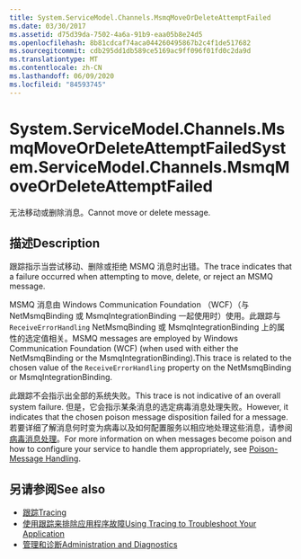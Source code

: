 ```yaml
---
title: System.ServiceModel.Channels.MsmqMoveOrDeleteAttemptFailed
ms.date: 03/30/2017
ms.assetid: d75d39da-7502-4a6a-91b9-eaa05b8e24d5
ms.openlocfilehash: 8b81cdcaf74aca044260495867b2c4f1de517682
ms.sourcegitcommit: cdb295dd1db589ce5169ac9ff096f01fd0c2da9d
ms.translationtype: MT
ms.contentlocale: zh-CN
ms.lasthandoff: 06/09/2020
ms.locfileid: "84593745"
---
```

# <a name="systemservicemodelchannelsmsmqmoveordeleteattemptfailed"></a><span data-ttu-id="3cc74-102">System.ServiceModel.Channels.MsmqMoveOrDeleteAttemptFailed</span><span class="sxs-lookup"><span data-stu-id="3cc74-102">System.ServiceModel.Channels.MsmqMoveOrDeleteAttemptFailed</span></span>
<span data-ttu-id="3cc74-103">无法移动或删除消息。</span><span class="sxs-lookup"><span data-stu-id="3cc74-103">Cannot move or delete message.</span></span>  
  
## <a name="description"></a><span data-ttu-id="3cc74-104">描述</span><span class="sxs-lookup"><span data-stu-id="3cc74-104">Description</span></span>  
 <span data-ttu-id="3cc74-105">跟踪指示当尝试移动、删除或拒绝 MSMQ 消息时出错。</span><span class="sxs-lookup"><span data-stu-id="3cc74-105">The trace indicates that a failure occurred when attempting to move, delete, or reject an MSMQ message.</span></span>  
  
 <span data-ttu-id="3cc74-106">MSMQ 消息由 Windows Communication Foundation （WCF）（与 NetMsmqBinding 或 MsmqIntegrationBinding 一起使用时）使用。此跟踪与 `ReceiveErrorHandling` NetMsmqBinding 或 MsmqIntegrationBinding 上的属性的选定值相关。</span><span class="sxs-lookup"><span data-stu-id="3cc74-106">MSMQ messages are employed by Windows Communication Foundation (WCF) (when used with either the NetMsmqBinding or the MsmqIntegrationBinding).This trace is related to the chosen value of the `ReceiveErrorHandling` property on the NetMsmqBinding or MsmqIntegrationBinding.</span></span>  
  
 <span data-ttu-id="3cc74-107">此跟踪不会指示出全部的系统失败。</span><span class="sxs-lookup"><span data-stu-id="3cc74-107">This trace is not indicative of an overall system failure.</span></span> <span data-ttu-id="3cc74-108">但是，它会指示某条消息的选定病毒消息处理失败。</span><span class="sxs-lookup"><span data-stu-id="3cc74-108">However, it indicates that the chosen poison message disposition failed for a message.</span></span> <span data-ttu-id="3cc74-109">若要详细了解消息何时变为病毒以及如何配置服务以相应地处理这些消息，请参阅[病毒消息处理](../../feature-details/poison-message-handling.md)。</span><span class="sxs-lookup"><span data-stu-id="3cc74-109">For more information on when messages become poison and how to configure your service to handle them appropriately, see [Poison-Message Handling](../../feature-details/poison-message-handling.md).</span></span>  
  
## <a name="see-also"></a><span data-ttu-id="3cc74-110">另请参阅</span><span class="sxs-lookup"><span data-stu-id="3cc74-110">See also</span></span>

- [<span data-ttu-id="3cc74-111">跟踪</span><span class="sxs-lookup"><span data-stu-id="3cc74-111">Tracing</span></span>](index.md)
- [<span data-ttu-id="3cc74-112">使用跟踪来排除应用程序故障</span><span class="sxs-lookup"><span data-stu-id="3cc74-112">Using Tracing to Troubleshoot Your Application</span></span>](using-tracing-to-troubleshoot-your-application.md)
- [<span data-ttu-id="3cc74-113">管理和诊断</span><span class="sxs-lookup"><span data-stu-id="3cc74-113">Administration and Diagnostics</span></span>](../index.md)
